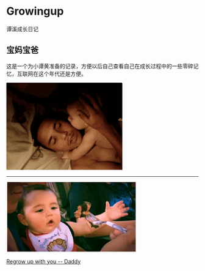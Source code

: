 # Growingup
谭溪成长日记

## 宝妈宝爸

这是一个为小谭黄准备的记录，方便以后自己查看自己在成长过程中的一些零碎记忆，互联网在这个年代还是方便。

![Smile](./pics/gif0.gif "妈妈说，给爸爸留点.Oh! NO!")
* * *

![😢](./pics/gif1.gif "爸比，你这么调皮，妈妈知道吗?Oh! NO!")























[Regrow up with you -- Daddy](./Daddy/main.md)
